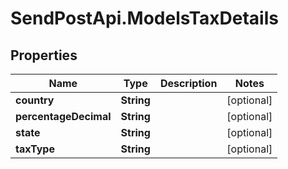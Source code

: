 # SendPostApi.ModelsTaxDetails

## Properties
Name | Type | Description | Notes
------------ | ------------- | ------------- | -------------
**country** | **String** |  | [optional] 
**percentageDecimal** | **String** |  | [optional] 
**state** | **String** |  | [optional] 
**taxType** | **String** |  | [optional] 


